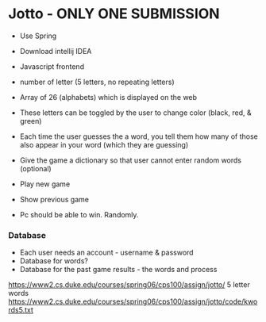 # Jotto - ONLY ONE SUBMISSION

* Use Spring
* Download intellij IDEA
* Javascript frontend

* number of letter (5 letters, no repeating letters)
* Array of 26 (alphabets) which is displayed on the web
* These letters can be toggled by the user to change color (black, red, & green)
* Each time the user guesses the a word, you tell them how many of those also appear in your word (which they are guessing)

* Give the game a dictionary so that user cannot enter random words (optional)

* Play new game
* Show previous game
* Pc should be able to win. Randomly.

### Database
* Each user needs an account - username & password
* Database for words?
* Database for the past game results - the words and process

https://www2.cs.duke.edu/courses/spring06/cps100/assign/jotto/
5 letter words
https://www2.cs.duke.edu/courses/spring06/cps100/assign/jotto/code/kwords5.txt